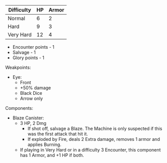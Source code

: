 | Difficulty | HP  | Armor |
| ---------- | --- | ----- |
| Normal     | 6   | 2     |
| Hard       | 9   | 3     |
| Very Hard  | 12  | 4     |

- Encounter points - 1
- Salvage - 1
- Glory points - 1

Weakpoints:
- Eye:
	- Front
	- +50% damage
	- Black Dice
	- Arrow only

Components:
- Blaze Canister:
	- 3 HP, 2 Dmg
		- If shot off, salvage a Blaze. The Machine is only suspected if this was the first attack that hit it.
		- If exploded by Fire, deals 2 Extra damage, removes 1 armor and applies Burning.
	- If playing in Very Hard or in a difficulty 3 Encounter, this component has 1 Armor, and +1 HP if both.